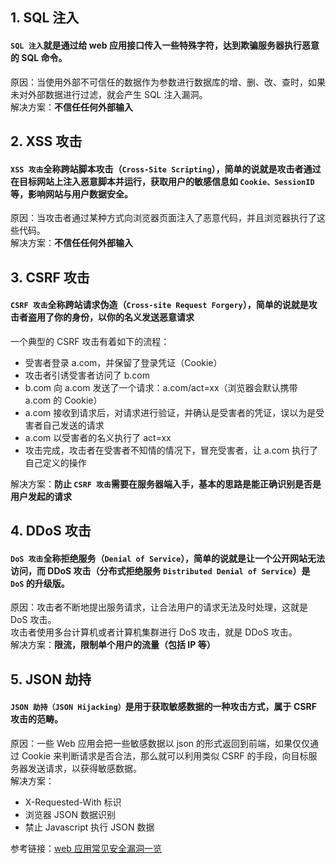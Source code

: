 ## 1. SQL 注入
#### `SQL 注入`就是通过给 web 应用接口传入一些特殊字符，达到欺骗服务器执行恶意的 SQL 命令。
原因：当使用外部不可信任的数据作为参数进行数据库的增、删、改、查时，如果未对外部数据进行过滤，就会产生 SQL 注入漏洞。  
解决方案：**不信任任何外部输入**  


## 2. XSS 攻击
#### `XSS 攻击`全称跨站脚本攻击（`Cross-Site Scripting`），简单的说就是攻击者通过在目标网站上注入恶意脚本并运行，获取用户的敏感信息如 `Cookie、SessionID` 等，影响网站与用户数据安全。
原因：当攻击者通过某种方式向浏览器页面注入了恶意代码，并且浏览器执行了这些代码。  
解决方案：**不信任任何外部输入**  

## 3. CSRF 攻击
#### `CSRF 攻击`全称跨站请求伪造（`Cross-site Request Forgery`），简单的说就是攻击者盗用了你的身份，以你的名义发送恶意请求
一个典型的 CSRF 攻击有着如下的流程：  
  - 受害者登录 a.com，并保留了登录凭证（Cookie）
  - 攻击者引诱受害者访问了 b.com
  - b.com 向 a.com 发送了一个请求：a.com/act=xx（浏览器会默认携带 a.com 的 Cookie）
  - a.com 接收到请求后，对请求进行验证，并确认是受害者的凭证，误以为是受害者自己发送的请求
  - a.com 以受害者的名义执行了 act=xx
  - 攻击完成，攻击者在受害者不知情的情况下，冒充受害者，让 a.com 执行了自己定义的操作

解决方案：**防止 `CSRF 攻击`需要在服务器端入手，基本的思路是能正确识别是否是用户发起的请求**  

## 4. DDoS 攻击
#### `DoS 攻击`全称拒绝服务（`Denial of Service`），简单的说就是让一个公开网站无法访问，而 DDoS 攻击（分布式拒绝服务 `Distributed Denial of Service`）是 `DoS` 的升级版。
原因：攻击者不断地提出服务请求，让合法用户的请求无法及时处理，这就是 DoS 攻击。  
攻击者使用多台计算机或者计算机集群进行 DoS 攻击，就是 DDoS 攻击。  
解决方案：**限流，限制单个用户的流量（包括 IP 等）**    

## 5. JSON 劫持
#### `JSON 劫持（JSON Hijacking）`是用于获取敏感数据的一种攻击方式，属于 CSRF 攻击的范畴。
原因：一些 Web 应用会把一些敏感数据以 json 的形式返回到前端，如果仅仅通过 Cookie 来判断请求是否合法，那么就可以利用类似 CSRF 的手段，向目标服务器发送请求，以获得敏感数据。  
解决方案：
- X-Requested-With 标识
- 浏览器 JSON 数据识别
- 禁止 Javascript 执行 JSON 数据

参考链接：[web 应用常见安全漏洞一览](https://segmentfault.com/a/1190000018004657)